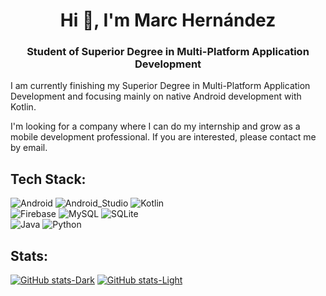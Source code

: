<h1 align="center">Hi 👋, I'm Marc Hernández</h1>

<h3 align="center">Student of Superior Degree in Multi-Platform Application Development</h3>

I am currently finishing my Superior Degree in Multi-Platform Application Development and focusing mainly on native Android development with Kotlin.

I'm looking for a company where I can do my internship and grow as a mobile development professional. If you are interested, please contact me by email.

## Tech Stack:
![Android](https://img.shields.io/badge/-Android-333333?style=for-the-badge&logo=android)
![Android_Studio](https://img.shields.io/badge/-Android%20Studio-333333?style=for-the-badge&logo=android-studio)
![Kotlin](https://img.shields.io/badge/-Kotlin-333333?style=for-the-badge&logo=kotlin)
</br>
![Firebase](https://img.shields.io/badge/-Firebase-333333?style=for-the-badge&logo=firebase)
![MySQL](https://img.shields.io/badge/-MySQL-333333?style=for-the-badge&logo=mysql)
![SQLite](https://img.shields.io/badge/-SQLite-333333?style=for-the-badge&logo=sqlite)
</br>
![Java](https://img.shields.io/badge/-Java-333333?style=for-the-badge&logo=java)
![Python](https://img.shields.io/badge/-Python-333333?style=for-the-badge&logo=python)
</br>

## Stats:
 [![GitHub stats-Dark](https://github-readme-stats.vercel.app/api?username=marchdz&show_icons=true&theme=dark#gh-dark-mode-only)](https://github.com/marchdz/github-readme-stats#gh-dark-mode-only)
[![GitHub stats-Light](https://github-readme-stats.vercel.app/api?username=marchdz&show_icons=true&theme=default#gh-light-mode-only)](https://github.com/marchdz/github-readme-stats#gh-light-mode-only)
